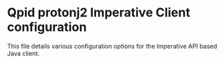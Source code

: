 # Qpid protonj2 Imperative Client configuration

This file details various configuration options for the Imperative API based Java client.


